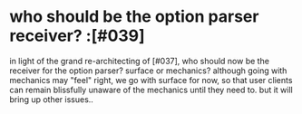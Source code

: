 # who should be the option parser receiver? :[#039]

in light of the grand re-architecting of [#037], who should now be the
receiver for the option parser? surface or mechanics? although going with
mechanics may "feel" right, we go with surface for now, so that user clients
can remain blissfully unaware of the mechanics until they need to. but it
will bring up other issues..
